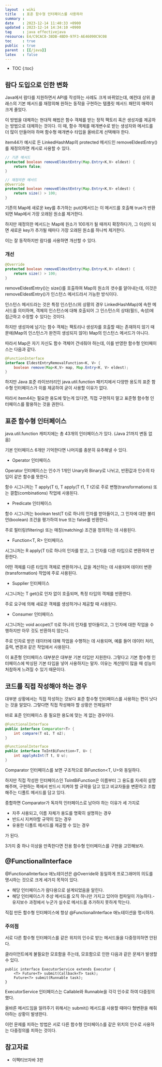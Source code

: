 ```yaml
---
layout  : wiki
title   : 표준 함수형 인터페이스를 사용하라 
summary : 
date    : 2023-12-14 11:40:33 +0900
updated : 2023-12-14 14:34:10 +0900
tag     : java effectivejava
resource: E4/C9CAC8-38DB-4BD9-97F3-AE46090C9C08
toc     : true
public  : true
parent  : [[/java]]
latex   : false
---
```

* TOC
{:toc}

## 람다 도입으로 인한 변화

Java에서 람다를 지원하면서 API를 작성하는 사례도 크게 바뀌었는데, 예컨대 상위 클래스의 기본 메서드를 재정의해 원하는 동작을 구현하는 템플릿 메서드 패턴의 매력이 크게 줄었다.

이 방법을 대체하는 현대적 해법은 함수 객체를 받는 정적 팩토리 혹은 생성자를 제공하는 방법으로 대체하는 것이다. 이 때, 함수 객체를 매개변수로 받는 생성자와 메서드를 더 많이 만들어야 하며 함수형 매개변수 타입을 올바르게 선택해야 한다.

item44가 예시로 든 LinkedHashMap의 protected 메서드인 removeEldestEntry()를 재정의하면 캐시로 사용할 수 있다.

```java
// 기존 메서드
protected boolean removeEldestEntry(Map.Entry<K,V> eldest) {
    return false;
}

// 재정의한 메서드
@Override
protected boolean removeEldestEntry(Map.Entry<K,V> eldest) {
    return size() > 100;
}
```

기존의 Map에 새로운 key를 추가하는 put()메서드는 이 메서드를 호출해 true가 반환되면 Map에서 가장 오래된 원소를 제거한다. 

하지만 재정의한 메서드는 Map에 원소가 100개가 될 때까지 확장하다가, 그 이상이 되면 새로운 key가 추가될 때마다 가장 오래된 원소를 하나씩 제거한다. 

이는 잘 동작하지만 람다를 사용하면 개선할 수 있다.

### 개선

```java
@Override
protected boolean removeEldestEntry(Map.Entry<K,V> eldest) {
    return size() > 100;
}
```

removeEldestEntry()는 size()를 호출하여 Map의 원소의 갯수를 알아내는데, 이것은 removeEldestEntry()가 인스턴스 메서드라서 가능한 방식이다.

인스턴스 메서드라는 것은 특정 인스턴스(위 상황의 경우 LinkedHashMap)에 속한 메서드를 의미하며, 객체의 인스턴스에 대해 호출되어 그 인스턴스의 상태(필드, 속성)에 접근하고 수정할 수 있다는 것이다.

하지만 생성자에 넘기는 함수 객체는 팩토리나 생성자를 호출할 때는 존재하지 않기 때문에(Map의 인스턴스가 완전히 생성되지 않아) Map의 인스턴스 메서드가 아니다.

따라서 Map은 자기 자신도 함수 객체어 건네줘야 하는데, 이를 반영한 함수형 인터페이스는 다음과 같다.

```java
@FunctionInterface 
interface EldestEntryRemovalFunction<K, V> {
    boolean remove(Map<K,V> map, Map.Entry<K, V> eldest);
}
```

하지만 Java 표준 라이브러리인 java.util.function 패키지에서 다양한 용도의 표준 함수형 인터페이스가 이를 제공하여 굳이 사용할 이유가 없다.

따라서 item44는 필요한 용도에 맞는게 있다면, 직접 구현하지 말고 표준형 함수형 인터페이스를 활용하는 것을 권한다.

## 표준 함수형 인터페이스

java.util.function 캐피지에는 총 43개의 인터페이스가 있다. (Java 21까지 변동 없음)

기본 인터페이스 6개만 기억한다면 나머지를 충분히 유추해낼 수 있다. 

- Operator<T> 인터페이스 
  
Operator 인터페이스는 인수가 1개인 Unary와 Binary로 나뉘고, 반환값과 인수의 타입이 같은 함수를 뜻한다.

함수 시그니처는 T apply(T t), T apply(T t1, T t2)로 주로 변형(transformations) 또는 결합(combinations) 작업에 사용된다.

- Predicate<T> 인터페이스

함수 시그니처는 boolean test(T t)로 하나의 인자를 받아들이고, 그 인자에 대한 불리언(boolean) 조건을 평가하여 true 또는 false를 반환한다. 

주로 필터링(filtering) 또는 매칭(matching) 조건을 정의하는 데 사용된다.

- Function<T, R> 인터페이스

시그니처는 R apply(T t)로 하나의 인자를 받고, 그 인자를 다른 타입으로 변환하여 반환한다. 

어떤 객체를 다른 타입의 객체로 변환하거나, 값을 계산하는 데 사용되며 데이터 변환(transformation) 작업에 주로 사용된다.

- Supplier<T> 인터페이스 
  
시그니처는 T get()로 인자 없이 호출되며, 특정 타입의 객체를 반환한다. 

주로 요구에 의해 새로운 객체를 생성하거나 제공할 때 사용된다.

- Consumer<T> 인터페이스

시그니처는 void accpet(T t)로 하나의 인자를 받아들이고, 그 인자에 대한 작업을 수행하지만 아무 것도 반환하지 않는다. 

주로 인자로 받은 데이터에 대해 작업을 수행하는 데 사용되며, 예를 들어 데이터 처리, 출력, 변경과 같은 작업에서 사용된다.

이 표준형 인터페이스 대부분은 대부분 기본 타입만 지원한다. 그렇다고 기본 함수형 인터페이스에 박싱된 기본 타입을 넣어 사용하지는 말자. 이유는 계산량이 많을 때 성능이 처참하게 느려질 수 있기 때문이다. 

## 코드를 직접 작성해야 하는 경우

대부분 상황에서는 직접 작성하는 것보다 표준 함수형 인터페이스를 사용하는 편이 낫다는 것을 알았다. 그렇다면 직접 작성해야 할 상황은 언제일까?

바로 표준 인터페이스 중 필요한 용도에 맞는 게 없는 경우이다.

```java
@FunctionalInterface
public interface Comparator<T> {
    int compare(T o1, T o2);
}

@FunctionalInterface
public interface ToIntBiFunction<T, U> {
    int applyAsInt(T t, U u);
}
```

Comparator<T> 인터페이스를 보면 구조적으로 BiFunction<T, U>와 동일하다.

하지만 직접 작성한 인터페이스인 ToIntBiFunction은 이름부터 그 용도를 자세히 설명해주며, 구현하는 쪽에서 반드시 지켜야 할 규약을 담고 있고 비교자들을 변환하고 조합해주는 디폴트 메서드를 담고 있다.

종합하면 Comparator가 독자적 인터페이스로 남아야 하는 이유가 세 가지로

- 자주 사용되고, 이름 자체가 용도를 명확히 설명하는 경우
- 반드시 지켜야할 규약이 있는 경우
- 유용한 디폴트 메서드를 제공할 수 있는 경우

가 된다.

3가지 중 하나 이상을 만족한다면 전용 함수형 인터페이스를 구현을 고민해보자.

## @FunctionalInterface

@FunctionalInterface 애노테이션은 @Override와 동일하게 프로그래머의 의도를 명시하는 것으로 크게 세가지 목적이 있다.

- 해당 인터페이스가 람다용으로 설계되었음을 알린다.
- 해당 인터페이스가 추상 메서드를 오직 하나만 가지고 있어야 컴파일이 가능하다.- 유지보수 과정에서 누군가 실수로 메서드를 추가하지 못하게 막는다.

직접 만든 함수형 인터페이스에 항상 @FunctionalInterface 애노테이션을 명시하자.

### 주의점 

서로 다른 함수형 인터페이스를 같은 위치의 인수로 받는 메서드들을 다중정의하면 안된다.

클라이언트에게 불필요한 모호함을 주는데, 모호함으로 인한 다음과 같은  문제가 발생할 수 있다.

```
public interface ExecutorService extends Executor {
    <T> Future<T> submit(Callback<T> task);
    Future<?> submit(Runnable task);
}
```

ExecutorService 인터페이스는 Callable<T>와 Runnable을 각각 인수로 하여 다중정의했다.

올바른 메서드임을 알려주기 위해서는 submit() 메서드를 사용할 때마다 형변환을 해줘야하는 상황이 발생한다. 

이런 문제를 피하는 방법은 서로 다른 함수형 인터페이스를 같은 위치의 인수로 사용하는 다중정의를 피하는 것이다. 

## 참고자료

- 이펙티브자바 3판
